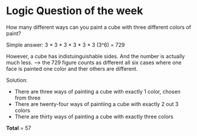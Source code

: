 # Logic Question of the week

How many different ways can you paint a cube with three different colors of paint?

Simple answer: 3 * 3 * 3 * 3 * 3 * 3 (3^6) = 729

However, a cube has indistuinguishable sides. And the number is actually much less. --> the 729 figure counts as different all six cases where one face is painted one color and ther others are different.

Solution:
- There are three ways of painting a cube with exactly 1 color, chosen from three
- There are twenty-four ways of paintiing a cube with exactly 2 out 3 colors
- There are thirty ways of painting a cube with exactly three colors

**Total** = 57
